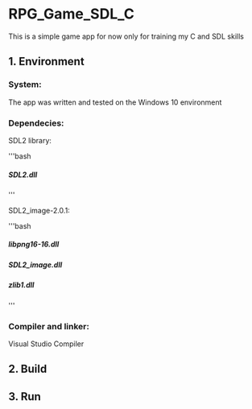 # RPG_Game_SDL_C

This is a simple game app for now only for training my C and SDL skills

## 1. Environment

### System:
The app was written and tested on the Windows 10 environment

### Dependecies:
SDL2 library:

'''bash
##### SDL2.dll
'''

SDL2_image-2.0.1:

'''bash
##### libpng16-16.dll
##### SDL2_image.dll
##### zlib1.dll
'''

### Compiler and linker:
Visual Studio Compiler


## 2. Build

## 3. Run
